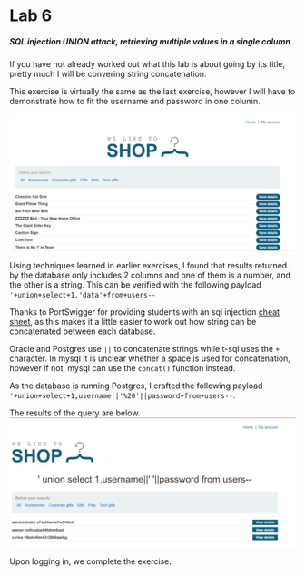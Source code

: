 # Lab 6
##### SQL injection UNION attack, retrieving multiple values in a single column

If you have not already worked out what this lab is about going by its title, pretty much I will be convering string concatenation.

This exercise is virtually the same as the last exercise, however I will have to demonstrate how to fit the username and password in one column.

![1](assets/1.png)

Using techniques learned in earlier exercises, I found that results returned by the database only includes 2 columns and one of them is a number, and the other is a string. This can be verified with the following payload `'+union+select+1,'data'+from+users--`

Thanks to PortSwigger for providing students with an sql injection [cheat sheet](https://portswigger.net/web-security/sql-injection/cheat-sheet), as this makes it a little easier to work out how string can be concatenated between each database.

Oracle and Postgres use `||` to concatenate strings while t-sql uses the `+` character. In mysql it is unclear whether a space is used for concatenation, however if not, mysql can use the `concat()` function instead.

As the database is running Postgres, I crafted the following payload `'+union+select+1,username||'%20'||password+from+users--`.

The results of the query are below.
![2](assets/2.png)

Upon logging in, we complete the exercise.